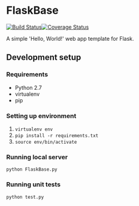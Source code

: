 # FlaskBase
[![Build Status](https://travis-ci.org/rblstr/FlaskBase.svg?branch=dev)](https://travis-ci.org/rblstr/FlaskBase)[![Coverage Status](https://coveralls.io/repos/rblstr/FlaskBase/badge.png?branch=dev)](https://coveralls.io/r/rblstr/FlaskBase?branch=dev)

A simple 'Hello, World!' web app template for Flask.

## Development setup

### Requirements

* Python 2.7
* virtualenv
* pip

### Setting up environment

1. `virtualenv env`
2. `pip install -r requirements.txt`
3. `source env/bin/activate`

### Running local server

`python FlaskBase.py`

### Running unit tests

`python test.py`
